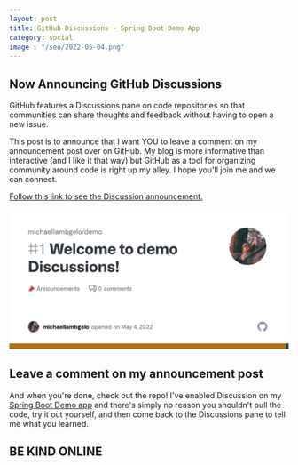 ```yaml
---
layout: post
title: GitHub Discussions - Spring Boot Demo App
category: social
image : "/seo/2022-05-04.png"
---
```


## Now Announcing GitHub Discussions

GitHub features a Discussions pane on code repositories so that communities can share thoughts and feedback without having to open a new issue.

This post is to announce that I want YOU to leave a comment on my announcement post over on GitHub. My blog is more informative than interactive (and I like it that way) but GitHub as a tool for organizing community around code is right up my alley. I hope you'll join me and we can connect.

[Follow this link to see the Discussion announcement.][gh]

[![discussions #1](/img/demo-discussions.png)][gh]

## Leave a comment on my announcement post

And when you're done, check out the repo! I've enabled Discussion on my [Spring Boot Demo app][demo] and there's simply no reason you shouldn't pull the code, try it out yourself, and then come back to the Discussions pane to tell me what you learned.

## BE KIND ONLINE

[gh]:https://github.com/michaellambgelo/demo/discussions/1
[demo]:https://demo.michaellamb.dev/swagger-ui/
